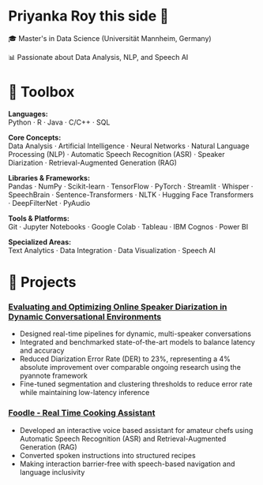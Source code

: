 # **Priyanka Roy this side** 👋

🎓 Master's in Data Science (Universität Mannheim, Germany) 

📊 Passionate about Data Analysis, NLP, and Speech AI  

# 🔧 **Toolbox**

**Languages:**  
Python · R · Java · C/C++ · SQL

**Core Concepts:**  
Data Analysis · Artificial Intelligence · Neural Networks · Natural Language Processing (NLP) · Automatic Speech Recognition (ASR) · Speaker Diarization · Retrieval-Augmented Generation (RAG)

**Libraries & Frameworks:**  
Pandas · NumPy · Scikit-learn · TensorFlow · PyTorch · Streamlit · Whisper · SpeechBrain · Sentence-Transformers · NLTK · Hugging Face Transformers · DeepFilterNet · PyAudio

**Tools & Platforms:**  
Git · Jupyter Notebooks · Google Colab · Tableau · IBM Cognos · Power BI 

**Specialized Areas:**  
Text Analytics · Data Integration · Data Visualization · Speech AI

# 📁 **Projects**

### [Evaluating and Optimizing Online Speaker Diarization in Dynamic Conversational Environments](https://github.com/priyankaroy27/MMDS_MasterThesis)
- Designed real-time pipelines for dynamic, multi-speaker conversations
- Integrated and benchmarked state-of-the-art models to balance latency and accuracy
- Reduced Diarization Error Rate (DER) to 23%, representing a 4% absolute improvement over comparable ongoing research using the pyannote framework
- Fine-tuned segmentation and clustering thresholds to reduce error rate while maintaining low-latency inference

### [Foodle - Real Time Cooking Assistant](https://github.com/priyankaroy27/Foodle)
- Developed an interactive voice based assistant for amateur chefs using Automatic Speech Recognition (ASR) and Retrieval-Augmented Generation (RAG)
- Converted spoken instructions into structured recipes
- Making interaction barrier-free with speech-based navigation and language inclusivity 
